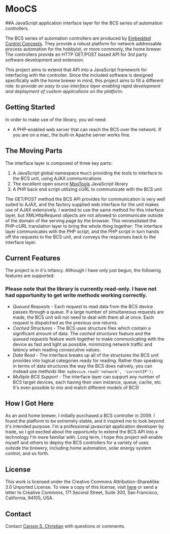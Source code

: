 # MooCS
##A JavaScript application interface layer for the BCS series of automation controllers.

The BCS series of automation controllers are produced by [Embedded Control Concepts][ecc]. They provide a robust platform for network addressable process automation for the hobbyist, or more commonly, the home brewer. The controllers provide an HTTP GET/POST based API for 3rd party software development and extension.

This project aims to extend that API into a JavaScript framework for interfacing with the controller. Since the included software is designed specifically with the home brewer in mind, this project aims to fill a different role: *to provide an easy to use interface layer enabling rapid development and deployment of custom applications on the platform*.

## Getting Started

In order to make use of the library, you wil need:

* A PHP-enabled web server that can reach the BCS over the network. If you are on a mac, the built-in Apache server works fine.

## The Moving Parts

The interface layer is composed of three key parts:

1. A JavaScript global namespace `MooCS` providing the tools to interface to the BCS unit, using AJAX communications
2. The excellent open source [MooTools][moo] JavaScript library
3. A PHP back end script utilizing cURL to communicate with the BCS unit

The GET/POST method the BCS API provides for communication is very well suited to AJAX, and the factory supplied web interface for the unit makes use of AJAX extensively. I wanted to use the same method for this interface layer, but XMLHttpRequest objects are not allowed to communicate outside of the domain of the serving page by the browser. This necessitated the PHP-cURL translation layer to bring the whole thing together: The interface layer communicates with the PHP script, and the PHP script in turn hands off the requests to the BCS unit, and conveys the responses back to the interface layer.

## Current Features

The project is in it's infancy. Although I have only just begun, the following features are supported:

### Please note that the library is currently read-only. I have not had opportunity to get write methods working correctly.

* *Queued Requests* - Each request to read data from the BCS device passes through a queue. If a large number of simultaneous requests are made, the BCS unit will not need to deal with them all at once. Each request is dispatched as the previous one returns.
* *Cached Structures* - The BCS uses structure files which contain a significant amount of data. The *cached structures* feature and the *queued requests* feature work together to make communicating with the device as fast and light as possible, minimizing network traffic and latency when reading consecutive values.
* *Data Read* - The interface breaks up all of the structures the BCS unit provides into logical categories ready for reading. Rather than speaking in terms of data structures the way the BCS does natively, you can instead use methods like: `myDevice.read('network', 'currentIP');`
* *Multiple BCS Support* - The interface layer can support any number of BCS target devices, each having their own instance, queue, cache, etc. It's even possible to mix and match different models of BCS!

How I Got Here
--------------
As an avid home brewer, I initially purchased a BCS controller in 2009. I found the platform to be extremely stable, and it inspired me to look beyond it's intended purpose. I'm a professional javascript application developer by trade, so I got excited about the opportunity to extend the BCS API into a technology I'm more familiar with. Long term, I hope this project will enable myself and others to deploy the BCS controllers for a variety of uses outside the brewery, including home automation, solar energy system control, and so forth.

License
-------
This work is licensed under the Creative Commons Attribution-ShareAlike 3.0 Unported License. To view a copy of this license, visit [here](http://creativecommons.org/licenses/by-sa/3.0/) or send a letter to Creative Commons, 171 Second Street, Suite 300, San Francisco, California, 94105, USA.

Contact
-------
Contact [Carson S. Christian][ccmail] with questions or comments.


[ecc]: http://www.embeddedcontrolconcepts.com
[moo]: http://www.mootools.net
[ccmail]: mailto:cc@amplego.com